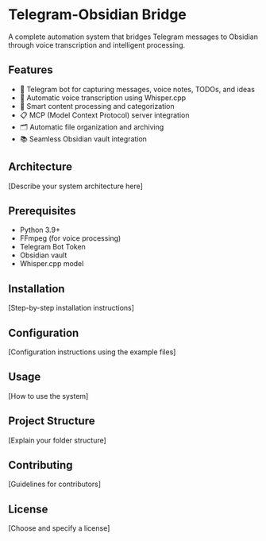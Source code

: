 # Telegram-Obsidian Bridge
A complete automation system that bridges Telegram messages to Obsidian through voice transcription and intelligent processing.

## Features

- 🤖 Telegram bot for capturing messages, voice notes, TODOs, and ideas
- 🎤 Automatic voice transcription using Whisper.cpp
- 📝 Smart content processing and categorization
- 📋 MCP (Model Context Protocol) server integration
- 🗂 Automatic file organization and archiving
- 📚 Seamless Obsidian vault integration

## Architecture

[Describe your system architecture here]

## Prerequisites

- Python 3.9+
- FFmpeg (for voice processing)
- Telegram Bot Token
- Obsidian vault
- Whisper.cpp model

## Installation

[Step-by-step installation instructions]

## Configuration

[Configuration instructions using the example files]

## Usage

[How to use the system]

## Project Structure

[Explain your folder structure]

## Contributing

[Guidelines for contributors]

## License

[Choose and specify a license]
